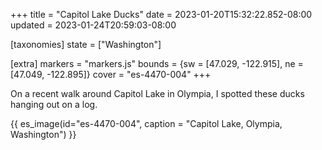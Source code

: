 +++
title = "Capitol Lake Ducks"
date = 2023-01-20T15:32:22.852-08:00
updated = 2023-01-24T20:59:03-08:00

[taxonomies]
state = ["Washington"]

[extra]
markers = "markers.js"
bounds = {sw = [47.029, -122.915], ne = [47.049, -122.895]}
cover = "es-4470-004"
+++

On a recent walk around Capitol Lake in Olympia, I spotted these ducks hanging out on a log.

<!-- more -->

{{ es_image(id="es-4470-004", caption = "Capitol Lake, Olympia, Washington") }}
